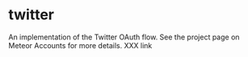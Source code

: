 # twitter

An implementation of the Twitter OAuth flow. See the project page on Meteor Accounts for more details. XXX link